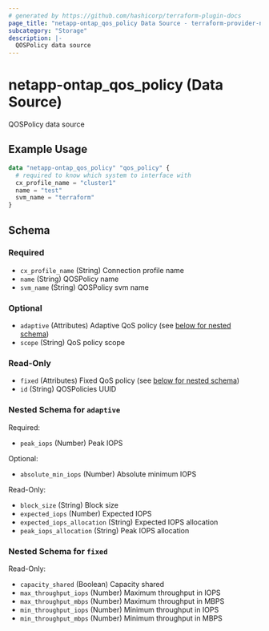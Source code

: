 ```yaml
---
# generated by https://github.com/hashicorp/terraform-plugin-docs
page_title: "netapp-ontap_qos_policy Data Source - terraform-provider-netapp-ontap"
subcategory: "Storage"
description: |-
  QOSPolicy data source
---
```


# netapp-ontap_qos_policy (Data Source)

QOSPolicy data source

## Example Usage

```terraform
data "netapp-ontap_qos_policy" "qos_policy" {
  # required to know which system to interface with
  cx_profile_name = "cluster1"
  name = "test"
  svm_name = "terraform"
}
```

<!-- schema generated by tfplugindocs -->
## Schema

### Required

- `cx_profile_name` (String) Connection profile name
- `name` (String) QOSPolicy name
- `svm_name` (String) QOSPolicy svm name

### Optional

- `adaptive` (Attributes) Adaptive QoS policy (see [below for nested schema](#nestedatt--adaptive))
- `scope` (String) QoS policy scope

### Read-Only

- `fixed` (Attributes) Fixed QoS policy (see [below for nested schema](#nestedatt--fixed))
- `id` (String) QOSPolicies UUID

<a id="nestedatt--adaptive"></a>
### Nested Schema for `adaptive`

Required:

- `peak_iops` (Number) Peak IOPS

Optional:

- `absolute_min_iops` (Number) Absolute minimum IOPS

Read-Only:

- `block_size` (String) Block size
- `expected_iops` (Number) Expected IOPS
- `expected_iops_allocation` (String) Expected IOPS allocation
- `peak_iops_allocation` (String) Peak IOPS allocation


<a id="nestedatt--fixed"></a>
### Nested Schema for `fixed`

Read-Only:

- `capacity_shared` (Boolean) Capacity shared
- `max_throughput_iops` (Number) Maximum throughput in IOPS
- `max_throughput_mbps` (Number) Maximum throughput in MBPS
- `min_throughput_iops` (Number) Minimum throughput in IOPS
- `min_throughput_mbps` (Number) Minimum throughput in MBPS
